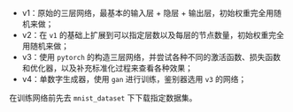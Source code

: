 - v1：原始的三层网络，最基本的输入层 + 隐层 + 输出层，初始权重完全用随机来做；
- v2：在 `v1` 的基础上扩展到可以指定层数以及每层的节点数量，初始权重完全用随机来做；
- v3：使用 `pytorch` 的构造三层网络，并尝试各种不同的激活函数、损失函数和优化器，以及补充标准化过程来查看各种效果；
- v4：单数字生成器，使用 `gan` 进行训练，鉴别器选用 `v3` 的网络；

在训练网络前先去 `mnist_dataset` 下下载指定数据集。

